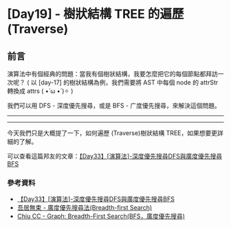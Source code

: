 # [Day19] - 樹狀結構 TREE 的遍歷 (Traverse)

## 前言

演算法中有個經典的問題：當我有個樹狀結構，我要怎麼把它的每個節點都拜訪一次呢？
( 以 [day-17] 的樹狀結構為例，我們需要將 AST 中每個 node 的 attrStr 轉換成 attrs ( •̀ ω •́ )✧ )




我們可以用 DFS - 深度優先搜尋，或是 BFS - 广度優先搜尋，來解決這個問題。


---

---

今天我們只是大概提了一下，如何遍歷 (Traverse)樹狀結構 TREE，如果想要更詳細的了解。

可以查看這篇邦友的文章：[【Day33】[演算法]-深度優先搜尋DFS與廣度優先搜尋BFS](https://ithelp.ithome.com.tw/articles/10281404?sc=iThelpR)

### 參考資料

- [【Day33】[演算法]-深度優先搜尋DFS與廣度優先搜尋BFS](https://ithelp.ithome.com.tw/articles/10281404?sc=iThelpR)
- [吾居無束 - 廣度優先搜尋法(Breadth-first Search)](http://simonsays-tw.com/web/DFS-BFS/BreadthFirstSearch.html)
- [Chiu CC - Graph: Breadth-First Search(BFS，廣度優先搜尋)](https://alrightchiu.github.io/SecondRound/graph-breadth-first-searchbfsguang-du-you-xian-sou-xun.html)
